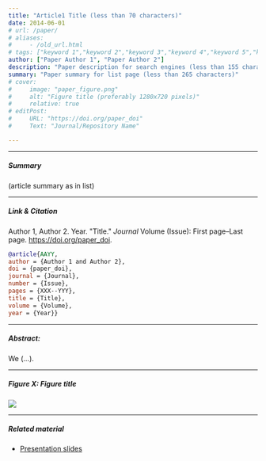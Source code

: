 ```yaml
---
title: "Article1 Title (less than 70 characters)"
date: 2014-06-01
# url: /paper/
# aliases: 
#     - /old_url.html
# tags: ["keyword 1","keyword 2","keyword 3","keyword 4","keyword 5","keyword 6","keyword 7","keyword 8"]
author: ["Paper Author 1", "Paper Author 2"]
description: "Paper description for search engines (less than 155 characters)" 
summary: "Paper summary for list page (less than 265 characters)"
# cover:
#     image: "paper_figure.png"
#     alt: "Figure title (preferably 1280x720 pixels)"
#     relative: true
# editPost:
#     URL: "https://doi.org/paper_doi"
#     Text: "Journal/Repository Name"

---
```


---

##### Summary
(article summary as in list)

---

##### Link & Citation

Author 1, Author 2. Year. "Title." *Journal* Volume (Issue): First page–Last page. https://doi.org/paper_doi.

```BibTeX
@article{AAYY,
author = {Author 1 and Author 2},
doi = {paper_doi},
journal = {Journal},
number = {Issue},
pages = {XXX--YYY},
title = {Title},
volume = {Volume},
year = {Year}}
```

---

##### Abstract:
We (...).

---


##### Figure X:  Figure title

![](figurex.png)

---


##### Related material

+ [Presentation slides](presentation.pdf)